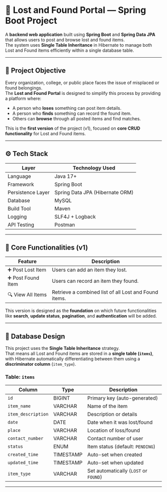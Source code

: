 # 🧭 Lost and Found Portal — Spring Boot Project

A **backend web application** built using **Spring Boot** and **Spring Data JPA** that allows users to post and browse lost and found items.  
The system uses **Single Table Inheritance** in Hibernate to manage both Lost and Found items efficiently within a single database table.

---

## 🎯 Project Objective

Every organization, college, or public place faces the issue of misplaced or found belongings.  
The **Lost and Found Portal** is designed to simplify this process by providing a platform where:

- A person who **loses** something can post item details.
- A person who **finds** something can record the found item.
- Others can **browse** through all posted items and find matches.

This is the **first version** of the project (v1), focused on **core CRUD functionality** for Lost and Found items.

---

## ⚙️ Tech Stack

| Layer | Technology Used |
|--------|------------------|
| Language | Java 17+ |
| Framework | Spring Boot |
| Persistence Layer | Spring Data JPA (Hibernate ORM) |
| Database | MySQL |
| Build Tool | Maven |
| Logging | SLF4J + Logback |
| API Testing | Postman |

---

## 🧩 Core Functionalities (v1)

| Feature | Description |
|----------|--------------|
| ➕ Post Lost Item | Users can add an item they lost. |
| ➕ Post Found Item | Users can record an item they found. |
| 🔍 View All Items | Retrieve a combined list of all Lost and Found items. |

This version is designed as the **foundation** on which future functionalities like **search**, **update status**, **pagination**, and **authentication** will be added.

---

## 🧱 Database Design

This project uses the **Single Table Inheritance** strategy.  
That means all Lost and Found items are stored in a **single table (`items`)**, with Hibernate automatically differentiating between them using a **discriminator column** (`item_type`).

### Table: `items`

| Column | Type | Description |
|---------|------|-------------|
| `id` | BIGINT | Primary key (auto-generated) |
| `item_name` | VARCHAR | Name of the item |
| `item_description` | VARCHAR | Description or details |
| `date` | DATE | Date when it was lost/found |
| `place` | VARCHAR | Location of loss/found |
| `contact_number` | VARCHAR | Contact number of user |
| `status` | ENUM | Item status (default: `PENDING`) |
| `created_time` | TIMESTAMP | Auto-set when created |
| `updated_time` | TIMESTAMP | Auto-set when updated |
| `item_type` | VARCHAR | Set automatically (`LOST` or `FOUND`) |

---
